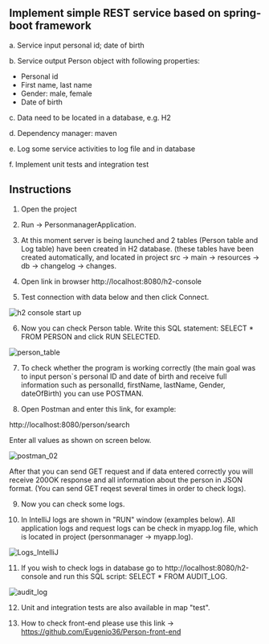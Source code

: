 ## Implement simple REST service based on spring-boot framework 
a. Service input personal id; date of birth 

b. Service output Person object with following properties:

- Personal id 
- First name, last name
- Gender: male, female 
- Date of birth

c. Data need to be located in a database, e.g. H2 

d. Dependency manager: maven 

e. Log some service activities to log file and in database

f. Implement unit tests and integration test 

## Instructions

1. Open the project

2. Run -> PersonmanagerApplication.

3. At this moment server is being launched and 2 tables (Person table and Log table) have been created in H2 database. (these tables have been created automatically, and located in project src -> main -> resources -> db -> changelog -> changes.

4. Open link in browser http://localhost:8080/h2-console

5. Test connection with data below and then click Connect.

![h2 console start up](https://user-images.githubusercontent.com/94042617/170658978-da1410cb-bb32-4584-837c-0a162cf5c52c.jpg)

6. Now you can check Person table. Write this SQL statement: SELECT * FROM PERSON and click RUN SELECTED.
 
![person_table](https://user-images.githubusercontent.com/94042617/170659123-886743c9-660e-4ad2-98a7-eeb3a76b8ac8.jpg)

7. To check whether the program is working correctly (the main goal was to input person`s personal ID and date of birth and receive full information such as personalId, firstName, lastName, Gender, dateOfBirth) you can use POSTMAN.

8. Open Postman and enter this link, for example:

http://localhost:8080/person/search

Enter all values as shown on screen below. 

![postman_02](https://user-images.githubusercontent.com/94042617/170671388-6afa40ca-fce8-4088-ae76-4aa604e70735.jpg)

After that you can send GET request and if data entered correctly you will receive 200OK response and all information about the person in JSON format. (You can send GET reqest several times in order to check logs).

9. Now you can check some logs.

10. In IntelliJ logs are shown in "RUN" window (examples below). All application logs and request logs can be check in myapp.log file, which is located in project (personmanager -> myapp.log).

![Logs_IntelliJ](https://user-images.githubusercontent.com/94042617/170671482-eed8517e-5cf2-456c-9fc6-a1756eab30f9.jpg)

11. If you wish to check logs in database go to http://localhost:8080/h2-console and run this SQL script: SELECT * FROM AUDIT_LOG.

![audit_log](https://user-images.githubusercontent.com/94042617/170671643-d3ae540c-eca3-4e5a-b8ba-2fa1558157cb.jpg)

12. Unit and integration tests are also available in map "test".

13. How to check front-end please use this link -> https://github.com/Eugenio36/Person-front-end
